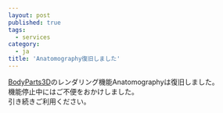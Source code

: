 ```yaml
---
layout: post
published: true
tags:
  - services
category:
  - ja
title: 'Anatomography復旧しました'
---
```

[BodyParts3D](https://lifesciencedb.jp/bp3d/)のレンダリング機能Anatomographyは復旧しました。<br />
機能停止中にはご不便をおかけしました。<br /> 
引き続きご利用ください。<br /> 
<br />
